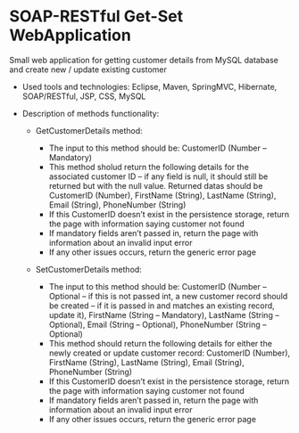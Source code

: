 # SOAP-RESTful Get-Set WebApplication
Small web application for getting customer details from MySQL database and create new / update existing customer

* Used tools and technologies: Eclipse, Maven, SpringMVC, Hibernate, SOAP/RESTful, JSP, CSS, MySQL

* Description of methods functionality:
  * GetCustomerDetails method:
    * The input to this method should be: CustomerID (Number – Mandatory)
    * This method sholud return the following details for the associated customer ID – if any field is null, it should still be returned but with the null value. Returned datas should be CustomerID (Number), FirstName (String), LastName (String), Email (String), PhoneNumber (String)
    * If this CustomerID doesn’t exist in the persistence storage, return the page with information saying customer not found
    * If mandatory fields aren’t passed in, return the page with information about an invalid input error
    * If any other issues occurs, return the generic error page
    
  * SetCustomerDetails method:
    * The input to this method should be: CustomerID (Number – Optional – if this is not passed int, a new customer record should be created – if it is passed in and matches an existing record, update it), FirstName (String – Mandatory), LastName (String – Optional), Email (String – Optional), PhoneNumber (String – Optional)
    * This method should return the following details for either the newly created or update customer record: CustomerID (Number), FirstName (String), LastName (String), Email (String), PhoneNumber (String)
    * If this CustomerID doesn’t exist in the persistence storage, return the page with information saying customer not found
    * If mandatory fields aren’t passed in, return the page with information about an invalid input error
    * If any other issues occurs, return the generic error page
